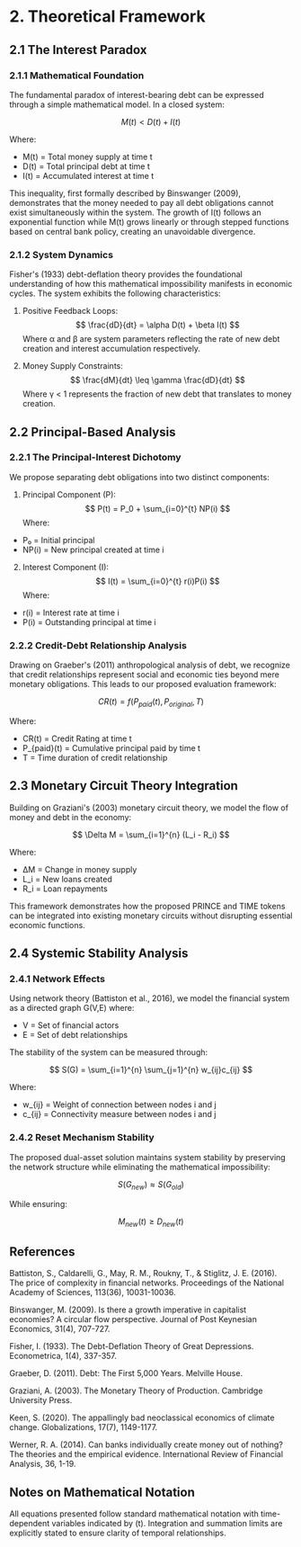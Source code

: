 # 2. Theoretical Framework

## 2.1 The Interest Paradox

### 2.1.1 Mathematical Foundation

The fundamental paradox of interest-bearing debt can be expressed through a simple mathematical model. In a closed system:

$$
M(t) < D(t) + I(t)
$$

Where:
- M(t) = Total money supply at time t
- D(t) = Total principal debt at time t
- I(t) = Accumulated interest at time t

This inequality, first formally described by Binswanger (2009), demonstrates that the money needed to pay all debt obligations cannot exist simultaneously within the system. The growth of I(t) follows an exponential function while M(t) grows linearly or through stepped functions based on central bank policy, creating an unavoidable divergence.

### 2.1.2 System Dynamics

Fisher's (1933) debt-deflation theory provides the foundational understanding of how this mathematical impossibility manifests in economic cycles. The system exhibits the following characteristics:

1. Positive Feedback Loops:
$$
\frac{dD}{dt} = \alpha D(t) + \beta I(t)
$$
Where α and β are system parameters reflecting the rate of new debt creation and interest accumulation respectively.

2. Money Supply Constraints:
$$
\frac{dM}{dt} \leq \gamma \frac{dD}{dt}
$$
Where γ < 1 represents the fraction of new debt that translates to money creation.

## 2.2 Principal-Based Analysis

### 2.2.1 The Principal-Interest Dichotomy

We propose separating debt obligations into two distinct components:

1. Principal Component (P):
$$
P(t) = P_0 + \sum_{i=0}^{t} NP(i)
$$
Where:
- P₀ = Initial principal
- NP(i) = New principal created at time i

2. Interest Component (I):
$$
I(t) = \sum_{i=0}^{t} r(i)P(i)
$$
Where:
- r(i) = Interest rate at time i
- P(i) = Outstanding principal at time i

### 2.2.2 Credit-Debt Relationship Analysis

Drawing on Graeber's (2011) anthropological analysis of debt, we recognize that credit relationships represent social and economic ties beyond mere monetary obligations. This leads to our proposed evaluation framework:

$$
CR(t) = f(P_{paid}(t), P_{original}, T)
$$

Where:
- CR(t) = Credit Rating at time t
- P_{paid}(t) = Cumulative principal paid by time t
- T = Time duration of credit relationship

## 2.3 Monetary Circuit Theory Integration

Building on Graziani's (2003) monetary circuit theory, we model the flow of money and debt in the economy:

$$
\Delta M = \sum_{i=1}^{n} (L_i - R_i)
$$

Where:
- ΔM = Change in money supply
- L_i = New loans created
- R_i = Loan repayments

This framework demonstrates how the proposed PRINCE and TIME tokens can be integrated into existing monetary circuits without disrupting essential economic functions.

## 2.4 Systemic Stability Analysis

### 2.4.1 Network Effects

Using network theory (Battiston et al., 2016), we model the financial system as a directed graph G(V,E) where:
- V = Set of financial actors
- E = Set of debt relationships

The stability of the system can be measured through:

$$
S(G) = \sum_{i=1}^{n} \sum_{j=1}^{n} w_{ij}c_{ij}
$$

Where:
- w_{ij} = Weight of connection between nodes i and j
- c_{ij} = Connectivity measure between nodes i and j

### 2.4.2 Reset Mechanism Stability

The proposed dual-asset solution maintains system stability by preserving the network structure while eliminating the mathematical impossibility:

$$
S(G_{new}) \approx S(G_{old})
$$

While ensuring:

$$
M_{new}(t) \geq D_{new}(t)
$$

## References

Battiston, S., Caldarelli, G., May, R. M., Roukny, T., & Stiglitz, J. E. (2016). The price of complexity in financial networks. Proceedings of the National Academy of Sciences, 113(36), 10031-10036.

Binswanger, M. (2009). Is there a growth imperative in capitalist economies? A circular flow perspective. Journal of Post Keynesian Economics, 31(4), 707-727.

Fisher, I. (1933). The Debt-Deflation Theory of Great Depressions. Econometrica, 1(4), 337-357.

Graeber, D. (2011). Debt: The First 5,000 Years. Melville House.

Graziani, A. (2003). The Monetary Theory of Production. Cambridge University Press.

Keen, S. (2020). The appallingly bad neoclassical economics of climate change. Globalizations, 17(7), 1149-1177.

Werner, R. A. (2014). Can banks individually create money out of nothing? The theories and the empirical evidence. International Review of Financial Analysis, 36, 1-19.

## Notes on Mathematical Notation

All equations presented follow standard mathematical notation with time-dependent variables indicated by (t). Integration and summation limits are explicitly stated to ensure clarity of temporal relationships.